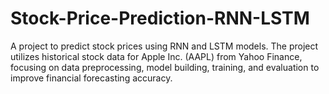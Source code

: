 # Stock-Price-Prediction-RNN-LSTM
A project to predict stock prices using RNN and LSTM models. The project utilizes historical stock data for Apple Inc. (AAPL) from Yahoo Finance, focusing on data preprocessing, model building, training, and evaluation to improve financial forecasting accuracy.
